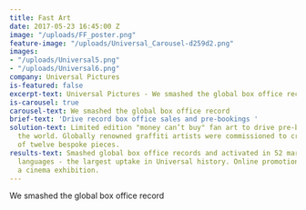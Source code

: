 ```yaml
---
title: Fast Art
date: 2017-05-23 16:45:00 Z
image: "/uploads/FF_poster.png"
feature-image: "/uploads/Universal_Carousel-d259d2.png"
images:
- "/uploads/Universal5.png"
- "/uploads/Universal6.png"
company: Universal Pictures
is-featured: false
excerpt-text: Universal Pictures - We smashed the global box office record
is-carousel: true
carousel-text: We smashed the global box office record
brief-text: 'Drive record box office sales and pre-bookings '
solution-text: Limited edition "money can’t buy" fan art to drive pre-bookings around
  the world. Globally renowned graffiti artists were commissioned to create a collection
  of twelve bespoke pieces.
results-text: Smashed global box office records and activated in 52 markets with 37
  languages - the largest uptake in Universal history. Online promotions included
  a cinema exhibition.
---
```


We smashed the global box office record